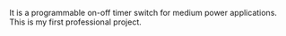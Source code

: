 It is a programmable on-off timer switch for medium power applications. This is my first professional project.
